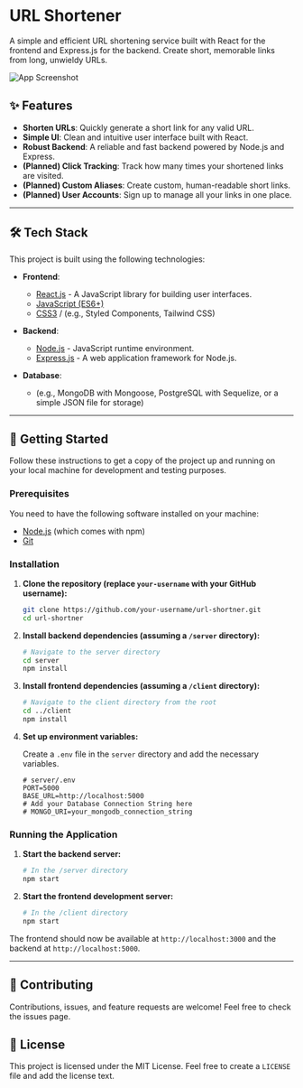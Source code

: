 # URL Shortener

A simple and efficient URL shortening service built with React for the frontend and Express.js for the backend. Create short, memorable links from long, unwieldy URLs.

![App Screenshot](https://via.placeholder.com/720x400.png?text=Your+App+Screenshot+Here)

## ✨ Features

-   **Shorten URLs**: Quickly generate a short link for any valid URL.
-   **Simple UI**: Clean and intuitive user interface built with React.
-   **Robust Backend**: A reliable and fast backend powered by Node.js and Express.
-   **(Planned) Click Tracking**: Track how many times your shortened links are visited.
-   **(Planned) Custom Aliases**: Create custom, human-readable short links.
-   **(Planned) User Accounts**: Sign up to manage all your links in one place.

---

## 🛠️ Tech Stack

This project is built using the following technologies:

*   **Frontend**:
    *   [React.js](https://reactjs.org/) - A JavaScript library for building user interfaces.
    *   [JavaScript (ES6+)](https://www.javascript.com/)
    *   [CSS3](https://en.wikipedia.org/wiki/CSS) / (e.g., Styled Components, Tailwind CSS)

*   **Backend**:
    *   [Node.js](https://nodejs.org/) - JavaScript runtime environment.
    *   [Express.js](https://expressjs.com/) - A web application framework for Node.js.

*   **Database**:
    *   (e.g., MongoDB with Mongoose, PostgreSQL with Sequelize, or a simple JSON file for storage)

---

## 🚀 Getting Started

Follow these instructions to get a copy of the project up and running on your local machine for development and testing purposes.

### Prerequisites

You need to have the following software installed on your machine:
*   [Node.js](https://nodejs.org/en/download/) (which comes with npm)
*   [Git](https://git-scm.com/downloads)

### Installation

1.  **Clone the repository (replace `your-username` with your GitHub username):**
    ```sh
    git clone https://github.com/your-username/url-shortner.git
    cd url-shortner
    ```

2.  **Install backend dependencies (assuming a `/server` directory):**
    ```sh
    # Navigate to the server directory
    cd server
    npm install
    ```

3.  **Install frontend dependencies (assuming a `/client` directory):**
    ```sh
    # Navigate to the client directory from the root
    cd ../client
    npm install
    ```

4.  **Set up environment variables:**

    Create a `.env` file in the `server` directory and add the necessary variables.

    ```env
    # server/.env
    PORT=5000
    BASE_URL=http://localhost:5000
    # Add your Database Connection String here
    # MONGO_URI=your_mongodb_connection_string
    ```

### Running the Application

1.  **Start the backend server:**
    ```sh
    # In the /server directory
    npm start
    ```

2.  **Start the frontend development server:**
    ```sh
    # In the /client directory
    npm start
    ```

The frontend should now be available at `http://localhost:3000` and the backend at `http://localhost:5000`.

---

## 🤝 Contributing

Contributions, issues, and feature requests are welcome! Feel free to check the issues page.

## 📜 License

This project is licensed under the MIT License. Feel free to create a `LICENSE` file and add the license text.
